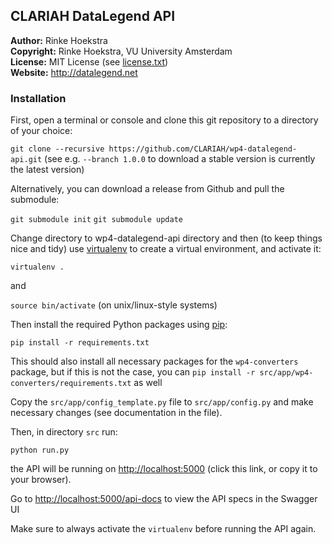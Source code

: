 ## CLARIAH DataLegend API
**Author:**	Rinke Hoekstra  
**Copyright:**	Rinke Hoekstra, VU University Amsterdam  
**License:**	MIT License (see [license.txt](license.txt))  
**Website:**  <http://datalegend.net>  

### Installation

First, open a terminal or console and clone this git repository to a directory of your choice:

`git clone --recursive https://github.com/CLARIAH/wp4-datalegend-api.git`
(see e.g. `--branch 1.0.0` to download a stable version is currently the latest version)

Alternatively, you can  download a release from Github and pull the submodule:

`git submodule init`
`git submodule update`

Change directory to wp4-datalegend-api directory and then (to keep things nice and tidy) use [virtualenv](https://virtualenv.pypa.io/en/latest/installation.html) to create a virtual environment, and activate it:

`virtualenv .`

and

`source bin/activate` (on unix/linux-style systems)

Then install the required Python packages using [pip](https://pip.readthedocs.org):

`pip install -r requirements.txt`

This should also install all necessary packages for the `wp4-converters` package, but if this is not the case, you can `pip install -r src/app/wp4-converters/requirements.txt` as well

Copy the `src/app/config_template.py` file to `src/app/config.py` and make necessary changes (see documentation in the file).

Then, in directory `src` run:

`python run.py`

the API will be running on <http://localhost:5000> (click this link, or copy it to your browser).

Go to <http://localhost:5000/api-docs> to view the API specs in the Swagger UI

Make sure to always activate the `virtualenv` before running the API again.
